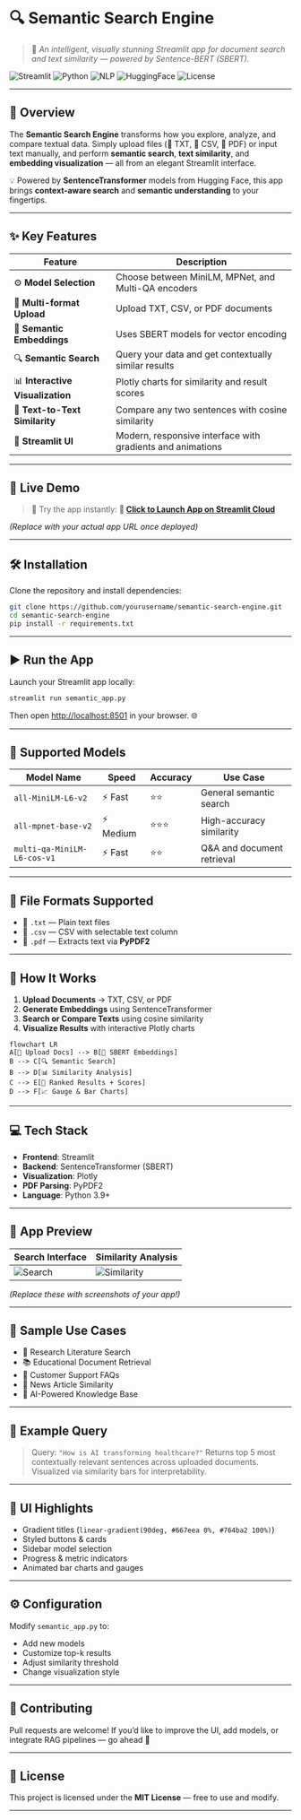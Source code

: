 # 🔍 **Semantic Search Engine**

> 🚀 *An intelligent, visually stunning Streamlit app for document search and text similarity — powered by Sentence-BERT (SBERT).*

![Streamlit](https://img.shields.io/badge/Framework-Streamlit-ff4b4b?logo=streamlit\&logoColor=white)
![Python](https://img.shields.io/badge/Python-3.9+-3776AB?logo=python\&logoColor=white)
![NLP](https://img.shields.io/badge/NLP-Semantic%20Search-green)
![HuggingFace](https://img.shields.io/badge/Models-HuggingFace-yellow)
![License](https://img.shields.io/badge/License-MIT-blue)

---

## 🌟 **Overview**

The **Semantic Search Engine** transforms how you explore, analyze, and compare textual data.
Simply upload files (📄 TXT, 🧾 CSV, 📘 PDF) or input text manually, and perform **semantic search**, **text similarity**, and **embedding visualization** — all from an elegant Streamlit interface.

💡 Powered by **SentenceTransformer** models from Hugging Face, this app brings **context-aware search** and **semantic understanding** to your fingertips.

---

## ✨ **Key Features**

| Feature                          | Description                                                |
| -------------------------------- | ---------------------------------------------------------- |
| ⚙️ **Model Selection**           | Choose between MiniLM, MPNet, and Multi-QA encoders        |
| 📁 **Multi-format Upload**       | Upload TXT, CSV, or PDF documents                          |
| 🧠 **Semantic Embeddings**       | Uses SBERT models for vector encoding                      |
| 🔍 **Semantic Search**           | Query your data and get contextually similar results       |
| 📊 **Interactive Visualization** | Plotly charts for similarity and result scores             |
| 🧮 **Text-to-Text Similarity**   | Compare any two sentences with cosine similarity           |
| 🧰 **Streamlit UI**              | Modern, responsive interface with gradients and animations |

---

## 🚀 **Live Demo**

> 🎯 Try the app instantly:
> **🔗 [Click to Launch App on Streamlit Cloud](https://your-streamlit-app-url.streamlit.app)**

*(Replace with your actual app URL once deployed)*

---

## 🛠️ **Installation**

Clone the repository and install dependencies:

```bash
git clone https://github.com/yourusername/semantic-search-engine.git
cd semantic-search-engine
pip install -r requirements.txt
```

---

## ▶️ **Run the App**

Launch your Streamlit app locally:

```bash
streamlit run semantic_app.py
```

Then open [http://localhost:8501](http://localhost:8501) in your browser. 🌐

---

## 🧩 **Supported Models**

| Model Name                  | Speed    | Accuracy | Use Case                   |
| --------------------------- | -------- | -------- | -------------------------- |
| `all-MiniLM-L6-v2`          | ⚡ Fast   | ⭐⭐       | General semantic search    |
| `all-mpnet-base-v2`         | ⚡ Medium | ⭐⭐⭐      | High-accuracy similarity   |
| `multi-qa-MiniLM-L6-cos-v1` | ⚡ Fast   | ⭐⭐       | Q&A and document retrieval |

---

## 📂 **File Formats Supported**

* 📝 `.txt` — Plain text files
* 🧾 `.csv` — CSV with selectable text column
* 📘 `.pdf` — Extracts text via **PyPDF2**

---

## 🧠 **How It Works**

1. **Upload Documents** → TXT, CSV, or PDF
2. **Generate Embeddings** using SentenceTransformer
3. **Search or Compare Texts** using cosine similarity
4. **Visualize Results** with interactive Plotly charts

```mermaid
flowchart LR
A[📁 Upload Docs] --> B[🧠 SBERT Embeddings]
B --> C[🔍 Semantic Search]
B --> D[📊 Similarity Analysis]
C --> E[🎯 Ranked Results + Scores]
D --> F[📈 Gauge & Bar Charts]
```

---

## 💻 **Tech Stack**

* **Frontend**: Streamlit
* **Backend**: SentenceTransformer (SBERT)
* **Visualization**: Plotly
* **PDF Parsing**: PyPDF2
* **Language**: Python 3.9+

---

## 📸 **App Preview**

| Search Interface                                                      | Similarity Analysis                                                      |
| --------------------------------------------------------------------- | ------------------------------------------------------------------------ |
| ![Search](https://streamlit.io/images/brand/streamlit-mark-color.png) | ![Similarity](https://img.shields.io/badge/Similarity-Engine-blueviolet) |

*(Replace these with screenshots of your app!)*

---

## 🧾 **Sample Use Cases**

* 🔬 Research Literature Search
* 📚 Educational Document Retrieval
* 💬 Customer Support FAQs
* 📰 News Article Similarity
* 🧠 AI-Powered Knowledge Base

---

## 💬 **Example Query**

> Query: `"How is AI transforming healthcare?"`
> Returns top 5 most contextually relevant sentences across uploaded documents.
> Visualized via similarity bars for interpretability.

---

## 🌈 **UI Highlights**

* Gradient titles (`linear-gradient(90deg, #667eea 0%, #764ba2 100%)`)
* Styled buttons & cards
* Sidebar model selection
* Progress & metric indicators
* Animated bar charts and gauges

---

## ⚙️ **Configuration**

Modify `semantic_app.py` to:

* Add new models
* Customize top-k results
* Adjust similarity threshold
* Change visualization style

---

## 🤝 **Contributing**

Pull requests are welcome!
If you’d like to improve the UI, add models, or integrate RAG pipelines — go ahead 🎨

---

## 📜 **License**

This project is licensed under the **MIT License** — free to use and modify.

---
